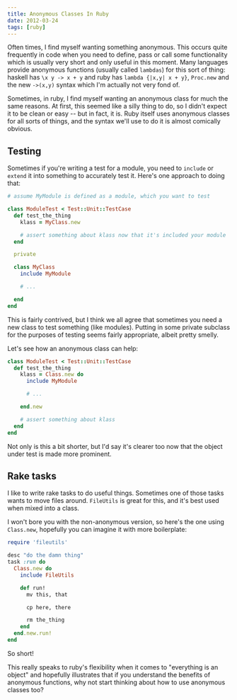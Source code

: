 ```yaml
---
title: Anonymous Classes In Ruby
date: 2012-03-24
tags: [ruby]
---
```


Often times, I find myself wanting something anonymous. This occurs 
quite frequently in code when you need to define, pass or call some 
functionality which is usually very short and only useful in this 
moment. Many languages provide anonymous functions (usually called 
`lambdas`) for this sort of thing: haskell has `\x y -> x + y` and ruby 
has `lambda {|x,y| x + y}`, `Proc.new` and the new `->(x,y)` syntax 
which I'm actually not very fond of.

Sometimes, in ruby, I find myself wanting an anonymous class for much 
the same reasons. At first, this seemed like a silly thing to do, so I 
didn't expect it to be clean or easy -- but in fact, it is.  Ruby itself 
uses anonymous classes for all sorts of things, and the syntax we'll use 
to do it is almost comically obvious.

## Testing

Sometimes if you're writing a test for a module, you need to `include` 
or `extend` it into something to accurately test it. Here's one approach 
to doing that:

```ruby 
# assume MyModule is defined as a module, which you want to test

class ModuleTest < Test::Unit::TestCase
  def test_the_thing
    klass = MyClass.new

    # assert something about klass now that it's included your module
  end

  private

  class MyClass
    include MyModule

    # ...

  end
end
```

This is fairly contrived, but I think we all agree that sometimes you 
need a new class to test something (like modules). Putting in some 
private subclass for the purposes of testing seems fairly appropriate, 
albeit pretty smelly.

Let's see how an anonymous class can help:

```ruby 
class ModuleTest < Test::Unit::TestCase
  def test_the_thing
    klass = Class.new do
      include MyModule

      # ...

    end.new

    # assert something about klass
  end
end
```

Not only is this a bit shorter, but I'd say it's clearer too now that 
the object under test is made more prominent.

## Rake tasks

I like to write rake tasks to do useful things. Sometimes one of those 
tasks wants to move files around. `FileUtils` is great for this, and 
it's best used when mixed into a class.

I won't bore you with the non-anonymous version, so here's the one using 
`Class.new`, hopefully you can imagine it with more boilerplate:

```ruby 
require 'fileutils'

desc "do the damn thing"
task :run do
  Class.new do
    include FileUtils

    def run!
      mv this, that

      cp here, there

      rm the_thing
    end
  end.new.run!
end
```

So short!

This really speaks to ruby's flexibility when it comes to "everything is an 
object" and hopefully illustrates that if you understand the benefits of 
anonymous functions, why not start thinking about how to use anonymous 
classes too?

